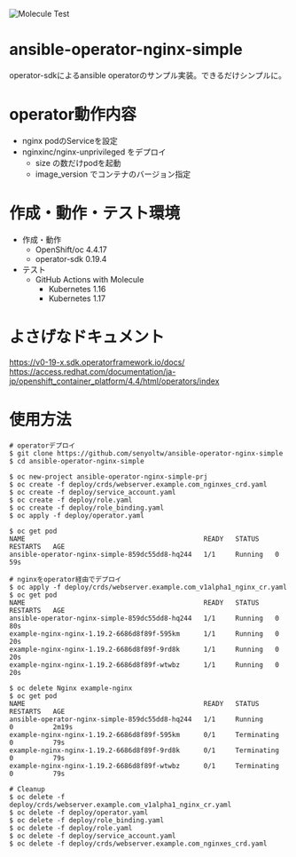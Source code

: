 ![Molecule Test](https://github.com/senyoltw/ansible-operator-nginx-simple/workflows/Molecule%20Test/badge.svg)

# ansible-operator-nginx-simple
operator-sdkによるansible operatorのサンプル実装。できるだけシンプルに。

# operator動作内容
- nginx podのServiceを設定
- nginxinc/nginx-unprivileged をデプロイ
  - size の数だけpodを起動
  - image_version でコンテナのバージョン指定

# 作成・動作・テスト環境  
- 作成・動作
  - OpenShift/oc 4.4.17
  - operator-sdk 0.19.4
- テスト
  - GitHub Actions with Molecule
    - Kubernetes 1.16
    - Kubernetes 1.17

# よさげなドキュメント
https://v0-19-x.sdk.operatorframework.io/docs/  
https://access.redhat.com/documentation/ja-jp/openshift_container_platform/4.4/html/operators/index

# 使用方法
```
# operatorデプロイ
$ git clone https://github.com/senyoltw/ansible-operator-nginx-simple
$ cd ansible-operator-nginx-simple

$ oc new-project ansible-operator-nginx-simple-prj
$ oc create -f deploy/crds/webserver.example.com_nginxes_crd.yaml 
$ oc create -f deploy/service_account.yaml
$ oc create -f deploy/role.yaml
$ oc create -f deploy/role_binding.yaml
$ oc apply -f deploy/operator.yaml

$ oc get pod
NAME                                             READY   STATUS    RESTARTS   AGE
ansible-operator-nginx-simple-859dc55dd8-hq244   1/1     Running   0          59s

# nginxをoperator経由でデプロイ
$ oc apply -f deploy/crds/webserver.example.com_v1alpha1_nginx_cr.yaml 
$ oc get pod
NAME                                             READY   STATUS    RESTARTS   AGE
ansible-operator-nginx-simple-859dc55dd8-hq244   1/1     Running   0          80s
example-nginx-nginx-1.19.2-6686d8f89f-595km      1/1     Running   0          20s
example-nginx-nginx-1.19.2-6686d8f89f-9rd8k      1/1     Running   0          20s
example-nginx-nginx-1.19.2-6686d8f89f-wtwbz      1/1     Running   0          20s

$ oc delete Nginx example-nginx
$ oc get pod
NAME                                             READY   STATUS        RESTARTS   AGE
ansible-operator-nginx-simple-859dc55dd8-hq244   1/1     Running       0          2m19s
example-nginx-nginx-1.19.2-6686d8f89f-595km      0/1     Terminating   0          79s
example-nginx-nginx-1.19.2-6686d8f89f-9rd8k      0/1     Terminating   0          79s
example-nginx-nginx-1.19.2-6686d8f89f-wtwbz      0/1     Terminating   0          79s

# Cleanup
$ oc delete -f deploy/crds/webserver.example.com_v1alpha1_nginx_cr.yaml 
$ oc delete -f deploy/operator.yaml
$ oc delete -f deploy/role_binding.yaml
$ oc delete -f deploy/role.yaml
$ oc delete -f deploy/service_account.yaml
$ oc delete -f deploy/crds/webserver.example.com_nginxes_crd.yaml 
```